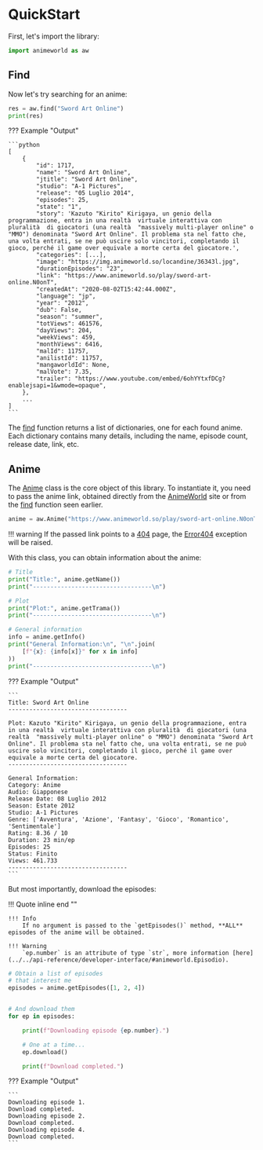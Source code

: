 # QuickStart

First, let's import the library:

```python linenums="1"
import animeworld as aw
```

## Find

Now let's try searching for an anime:

```python linenums="2"
res = aw.find("Sword Art Online")
print(res)
```
??? Example "Output"

    ```python
    [
        {
            "id": 1717,
            "name": "Sword Art Online",
            "jtitle": "Sword Art Online",
            "studio": "A-1 Pictures",
            "release": "05 Luglio 2014",
            "episodes": 25,
            "state": "1",
            "story": 'Kazuto "Kirito" Kirigaya, un genio della programmazione, entra in una realtà  virtuale interattiva con pluralità  di giocatori (una realtà  "massively multi-player online" o "MMO") denominata "Sword Art Online". Il problema sta nel fatto che, una volta entrati, se ne può uscire solo vincitori, completando il gioco, perché il game over equivale a morte certa del giocatore.',
            "categories": [...],
            "image": "https://img.animeworld.so/locandine/36343l.jpg",
            "durationEpisodes": "23",
            "link": "https://www.animeworld.so/play/sword-art-online.N0onT",
            "createdAt": "2020-08-02T15:42:44.000Z",
            "language": "jp",
            "year": "2012",
            "dub": False,
            "season": "summer",
            "totViews": 461576,
            "dayViews": 204,
            "weekViews": 459,
            "monthViews": 6416,
            "malId": 11757,
            "anilistId": 11757,
            "mangaworldId": None,
            "malVote": 7.35,
            "trailer": "https://www.youtube.com/embed/6ohYYtxfDCg?enablejsapi=1&wmode=opaque",
        },
        ...
    ]
    ```

The [find](../../api-reference/developer-interface/#animeworld.find) function returns a list of dictionaries, one for each found anime. Each dictionary contains many details, including the name, episode count, release date, link, etc.

## Anime

The [Anime](../../api-reference/developer-interface/#animeworld.Anime) class is the core object of this library. To instantiate it, you need to pass the anime link, obtained directly from the [AnimeWorld](https://www.animeworld.so/) site or from the [find](../../api-reference/developer-interface/#animeworld.find) function seen earlier.

```python linenums="4"
anime = aw.Anime("https://www.animeworld.so/play/sword-art-online.N0onT")
```

!!! warning 
    If the passed link points to a [404](https://www.animeworld.so/404) page, the [Error404](../../api-reference/exceptions/#animeworld.exceptions.Error404) exception will be raised.

With this class, you can obtain information about the anime:

```python linenums="5"
# Title
print("Title:", anime.getName())
print("----------------------------------\n")

# Plot
print("Plot:", anime.getTrama())
print("----------------------------------\n")

# General information
info = anime.getInfo()
print("General Information:\n", "\n".join(
    [f"{x}: {info[x]}" for x in info]
))
print("----------------------------------\n")
```

??? Example "Output"

    ```
    Title: Sword Art Online
    ----------------------------------

    Plot: Kazuto "Kirito" Kirigaya, un genio della programmazione, entra in una realtà  virtuale interattiva con pluralità  di giocatori (una realtà  "massively multi-player online" o "MMO") denominata "Sword Art Online". Il problema sta nel fatto che, una volta entrati, se ne può uscire solo vincitori, completando il gioco, perché il game over equivale a morte certa del giocatore.
    ----------------------------------

    General Information:
    Category: Anime
    Audio: Giapponese
    Release Date: 08 Luglio 2012
    Season: Estate 2012
    Studio: A-1 Pictures
    Genre: ['Avventura', 'Azione', 'Fantasy', 'Gioco', 'Romantico', 'Sentimentale']
    Rating: 8.36 / 10
    Duration: 23 min/ep
    Episodes: 25
    Status: Finito
    Views: 461.733
    ----------------------------------
    ```

But most importantly, download the episodes:

!!! Quote inline end "" 

    !!! Info 
        If no argument is passed to the `getEpisodes()` method, **ALL** episodes of the anime will be obtained.

    !!! Warning
        `ep.number` is an attribute of type `str`, more information [here](../../api-reference/developer-interface/#animeworld.Episodio).



```python linenums="19"
# Obtain a list of episodes
# that interest me
episodes = anime.getEpisodes([1, 2, 4])


# And download them
for ep in episodes:

    print(f"Downloading episode {ep.number}.")

    # One at a time...
    ep.download() 

    print(f"Download completed.")
```

??? Example "Output"

    ```
    Downloading episode 1.
    Download completed.
    Downloading episode 2.
    Download completed.
    Downloading episode 4.
    Download completed.
    ```